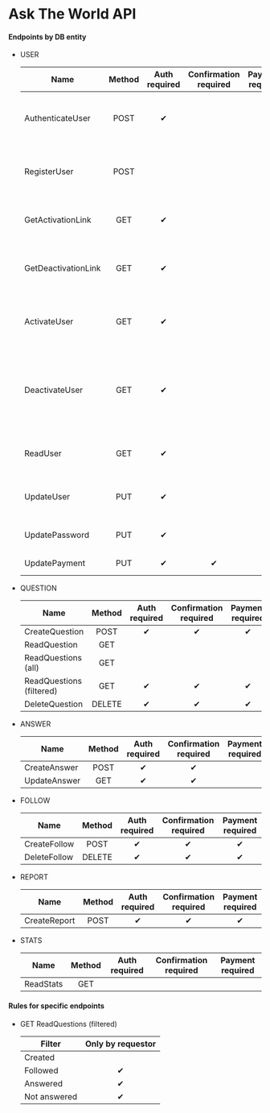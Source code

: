 # Ask The World API

#### Endpoints by DB entity

- USER

    | Name | Method | Auth required | Confirmation required | Payment required | Description |
    |------|:------:|:-------------:|:---------------------:|:----------------:|-------------|
    | AuthenticateUser | POST | ✔ ||| Authenticates user by JWT or username and password |
    | RegisterUser | POST |||| Creates new user with unique email and username |
    | GetActivationLink | GET | ✔ ||| Sends email confirmation link to user's mailbox |
    | GetDeactivationLink | GET | ✔ ||| Sends account deactivation link to user's mailbox |
    | ActivateUser | GET | ✔ ||| Called by clicking an activation link, confirms user's email |
    | DeactivateUser | GET | ✔ ||| Called by clicking deactivation link, removes user as well as his questions and answers  |
    | ReadUser | GET | ✔ ||| Gets user's object excluding password |
    | UpdateUser | PUT | ✔ ||| Updates user's personal details |
    | UpdatePassword | PUT | ✔ ||| Updates user's password |
    | UpdatePayment | PUT | ✔ | ✔ || Stores payment info |

- QUESTION

    | Name | Method | Auth required | Confirmation required | Payment required |
    |------|:------:|:-------------:|:---------------------:|:----------------:|
    | CreateQuestion | POST | ✔ | ✔ | ✔ |
    | ReadQuestion | GET ||||
    | ReadQuestions (all) | GET ||||
    | ReadQuestions (filtered) | GET | ✔ | ✔ | ✔ |
    | DeleteQuestion | DELETE | ✔ | ✔ | ✔ |

- ANSWER

    | Name | Method | Auth required | Confirmation required | Payment required |
    |------|:------:|:-------------:|:---------------------:|:----------------:|
    | CreateAnswer | POST | ✔ | ✔ ||
    | UpdateAnswer | GET | ✔ | ✔ ||

- FOLLOW

    | Name | Method | Auth required | Confirmation required | Payment required |
    |------|:------:|:-------------:|:---------------------:|:----------------:|
    | CreateFollow | POST | ✔ | ✔ | ✔ |
    | DeleteFollow | DELETE | ✔ | ✔ | ✔ |

- REPORT

    | Name | Method | Auth required | Confirmation required | Payment required |
    |------|:------:|:-------------:|:---------------------:|:----------------:|
    | CreateReport | POST | ✔ | ✔ | ✔ |

- STATS

    | Name | Method | Auth required | Confirmation required | Payment required |
    |------|:------:|:-------------:|:---------------------:|:----------------:|
    | ReadStats | GET ||||

#### Rules for specific endpoints

- GET ReadQuestions (filtered)

    | Filter | Only by requestor |
    |--------|:------:|
    | Created ||
    | Followed | ✔ |
    | Answered | ✔ |
    | Not answered | ✔ |
